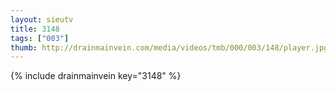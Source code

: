 ```yaml
--- 
layout: sieutv
title: 3148
tags: ["003"]
thumb: http://drainmainvein.com/media/videos/tmb/000/003/148/player.jpg
---
```

{% include drainmainvein key="3148" %} 
